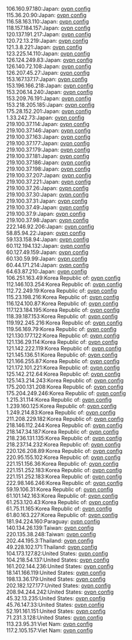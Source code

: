 106.160.97.180:Japan: [ovpn config](vpn/106_160_97_180.ovpn)  
115.36.20.90:Japan: [ovpn config](vpn/115_36_20_90.ovpn)  
116.58.163.110:Japan: [ovpn config](vpn/116_58_163_110.ovpn)  
118.157.184.157:Japan: [ovpn config](vpn/118_157_184_157.ovpn)  
120.137.191.217:Japan: [ovpn config](vpn/120_137_191_217.ovpn)  
120.72.13.219:Japan: [ovpn config](vpn/120_72_13_219.ovpn)  
121.3.8.221:Japan: [ovpn config](vpn/121_3_8_221.ovpn)  
123.225.14.110:Japan: [ovpn config](vpn/123_225_14_110.ovpn)  
126.124.249.83:Japan: [ovpn config](vpn/126_124_249_83.ovpn)  
126.140.72.108:Japan: [ovpn config](vpn/126_140_72_108.ovpn)  
126.207.45.27:Japan: [ovpn config](vpn/126_207_45_27.ovpn)  
153.167.137.17:Japan: [ovpn config](vpn/153_167_137_17.ovpn)  
153.196.166.218:Japan: [ovpn config](vpn/153_196_166_218.ovpn)  
153.206.14.240:Japan: [ovpn config](vpn/153_206_14_240.ovpn)  
153.209.76.191:Japan: [ovpn config](vpn/153_209_76_191.ovpn)  
153.218.205.185:Japan: [ovpn config](vpn/153_218_205_185.ovpn)  
175.28.152.201:Japan: [ovpn config](vpn/175_28_152_201.ovpn)  
1.33.242.73:Japan: [ovpn config](vpn/1_33_242_73.ovpn)  
219.100.37.114:Japan: [ovpn config](vpn/219_100_37_114.ovpn)  
219.100.37.146:Japan: [ovpn config](vpn/219_100_37_146.ovpn)  
219.100.37.163:Japan: [ovpn config](vpn/219_100_37_163.ovpn)  
219.100.37.177:Japan: [ovpn config](vpn/219_100_37_177.ovpn)  
219.100.37.179:Japan: [ovpn config](vpn/219_100_37_179.ovpn)  
219.100.37.181:Japan: [ovpn config](vpn/219_100_37_181.ovpn)  
219.100.37.186:Japan: [ovpn config](vpn/219_100_37_186.ovpn)  
219.100.37.198:Japan: [ovpn config](vpn/219_100_37_198.ovpn)  
219.100.37.207:Japan: [ovpn config](vpn/219_100_37_207.ovpn)  
219.100.37.221:Japan: [ovpn config](vpn/219_100_37_221.ovpn)  
219.100.37.26:Japan: [ovpn config](vpn/219_100_37_26.ovpn)  
219.100.37.30:Japan: [ovpn config](vpn/219_100_37_30.ovpn)  
219.100.37.31:Japan: [ovpn config](vpn/219_100_37_31.ovpn)  
219.100.37.49:Japan: [ovpn config](vpn/219_100_37_49.ovpn)  
219.100.37.9:Japan: [ovpn config](vpn/219_100_37_9.ovpn)  
219.100.37.98:Japan: [ovpn config](vpn/219_100_37_98.ovpn)  
222.146.92.206:Japan: [ovpn config](vpn/222_146_92_206.ovpn)  
58.85.94.22:Japan: [ovpn config](vpn/58_85_94_22.ovpn)  
59.133.158.94:Japan: [ovpn config](vpn/59_133_158_94.ovpn)  
60.112.194.132:Japan: [ovpn config](vpn/60_112_194_132.ovpn)  
60.127.49.159:Japan: [ovpn config](vpn/60_127_49_159.ovpn)  
60.130.59.99:Japan: [ovpn config](vpn/60_130_59_99.ovpn)  
60.44.171.214:Japan: [ovpn config](vpn/60_44_171_214.ovpn)  
64.63.87.210:Japan: [ovpn config](vpn/64_63_87_210.ovpn)  
106.251.163.49:Korea Republic of: [ovpn config](vpn/106_251_163_49.ovpn)  
112.146.103.254:Korea Republic of: [ovpn config](vpn/112_146_103_254.ovpn)  
112.72.249.19:Korea Republic of: [ovpn config](vpn/112_72_249_19.ovpn)  
115.23.198.216:Korea Republic of: [ovpn config](vpn/115_23_198_216.ovpn)  
116.124.100.87:Korea Republic of: [ovpn config](vpn/116_124_100_87.ovpn)  
117.123.184.195:Korea Republic of: [ovpn config](vpn/117_123_184_195.ovpn)  
118.39.187.153:Korea Republic of: [ovpn config](vpn/118_39_187_153.ovpn)  
119.192.245.216:Korea Republic of: [ovpn config](vpn/119_192_245_216.ovpn)  
119.56.169.79:Korea Republic of: [ovpn config](vpn/119_56_169_79.ovpn)  
121.130.177.122:Korea Republic of: [ovpn config](vpn/121_130_177_122.ovpn)  
121.136.29.114:Korea Republic of: [ovpn config](vpn/121_136_29_114.ovpn)  
121.142.222.119:Korea Republic of: [ovpn config](vpn/121_142_222_119.ovpn)  
121.145.136.51:Korea Republic of: [ovpn config](vpn/121_145_136_51.ovpn)  
121.166.255.87:Korea Republic of: [ovpn config](vpn/121_166_255_87.ovpn)  
121.172.101.221:Korea Republic of: [ovpn config](vpn/121_172_101_221.ovpn)  
125.142.212.64:Korea Republic of: [ovpn config](vpn/125_142_212_64.ovpn)  
125.143.214.243:Korea Republic of: [ovpn config](vpn/125_143_214_243.ovpn)  
175.200.131.208:Korea Republic of: [ovpn config](vpn/175_200_131_208.ovpn)  
175.204.249.246:Korea Republic of: [ovpn config](vpn/175_204_249_246.ovpn)  
1.215.31.114:Korea Republic of: [ovpn config](vpn/1_215_31_114.ovpn)  
1.239.160.125:Korea Republic of: [ovpn config](vpn/1_239_160_125.ovpn)  
1.249.214.83:Korea Republic of: [ovpn config](vpn/1_249_214_83.ovpn)  
211.208.229.182:Korea Republic of: [ovpn config](vpn/211_208_229_182.ovpn)  
218.146.112.244:Korea Republic of: [ovpn config](vpn/218_146_112_244.ovpn)  
218.147.34.187:Korea Republic of: [ovpn config](vpn/218_147_34_187.ovpn)  
218.236.131.135:Korea Republic of: [ovpn config](vpn/218_236_131_135.ovpn)  
218.237.14.232:Korea Republic of: [ovpn config](vpn/218_237_14_232.ovpn)  
220.126.208.89:Korea Republic of: [ovpn config](vpn/220_126_208_89.ovpn)  
220.95.155.102:Korea Republic of: [ovpn config](vpn/220_95_155_102.ovpn)  
221.151.156.36:Korea Republic of: [ovpn config](vpn/221_151_156_36.ovpn)  
221.151.252.183:Korea Republic of: [ovpn config](vpn/221_151_252_183.ovpn)  
221.151.252.183:Korea Republic of: [ovpn config](vpn/221_151_252_183.ovpn)  
222.98.146.246:Korea Republic of: [ovpn config](vpn/222_98_146_246.ovpn)  
59.19.106.31:Korea Republic of: [ovpn config](vpn/59_19_106_31.ovpn)  
61.101.142.163:Korea Republic of: [ovpn config](vpn/61_101_142_163.ovpn)  
61.253.120.43:Korea Republic of: [ovpn config](vpn/61_253_120_43.ovpn)  
61.75.11.165:Korea Republic of: [ovpn config](vpn/61_75_11_165.ovpn)  
61.80.163.227:Korea Republic of: [ovpn config](vpn/61_80_163_227.ovpn)  
181.94.224.160:Paraguay: [ovpn config](vpn/181_94_224_160.ovpn)  
140.134.26.139:Taiwan: [ovpn config](vpn/140_134_26_139.ovpn)  
220.135.38.248:Taiwan: [ovpn config](vpn/220_135_38_248.ovpn)  
202.44.195.3:Thailand: [ovpn config](vpn/202_44_195_3.ovpn)  
49.228.102.171:Thailand: [ovpn config](vpn/49_228_102_171.ovpn)  
104.173.127.82:United States: [ovpn config](vpn/104_173_127_82.ovpn)  
104.218.54.137:United States: [ovpn config](vpn/104_218_54_137.ovpn)  
161.202.144.236:United States: [ovpn config](vpn/161_202_144_236.ovpn)  
18.141.166.119:United States: [ovpn config](vpn/18_141_166_119.ovpn)  
198.13.36.179:United States: [ovpn config](vpn/198_13_36_179.ovpn)  
202.182.127.177:United States: [ovpn config](vpn/202_182_127_177.ovpn)  
208.94.244.242:United States: [ovpn config](vpn/208_94_244_242.ovpn)  
45.32.13.235:United States: [ovpn config](vpn/45_32_13_235.ovpn)  
45.76.147.33:United States: [ovpn config](vpn/45_76_147_33.ovpn)  
52.191.161.151:United States: [ovpn config](vpn/52_191_161_151.ovpn)  
71.231.3.128:United States: [ovpn config](vpn/71_231_3_128.ovpn)  
113.23.95.31:Viet Nam: [ovpn config](vpn/113_23_95_31.ovpn)  
117.2.105.157:Viet Nam: [ovpn config](vpn/117_2_105_157.ovpn)  
